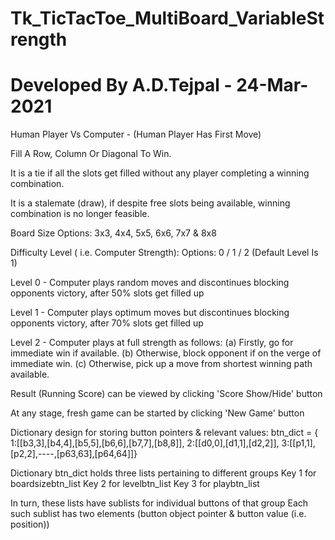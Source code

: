 # Tk_TicTacToe_MultiBoard_VariableStrength 

Developed By A.D.Tejpal - 24-Mar-2021
==========================================
Human Player Vs Computer - (Human Player Has First Move)

Fill A Row, Column Or Diagonal To Win.

It is a tie if all the slots get filled without any player completing a winning combination.

It is a stalemate (draw), if despite free slots being available, winning combination is no longer feasible.

Board Size Options: 3x3, 4x4, 5x5, 6x6, 7x7 & 8x8

Difficulty Level ( i.e. Computer Strength):
Options: 0 / 1 / 2  (Default Level Is 1)

Level 0 - Computer plays random moves and discontinues blocking opponents victory, after 50% slots get filled up

Level 1 - Computer plays optimum moves but discontinues blocking opponents victory, after 70% slots get filled up

Level 2 - Computer plays at full strength as follows:
     (a) Firstly, go for immediate win if available.
     (b) Otherwise, block opponent if on the verge of immediate win.
     (c) Otherwise, pick up a move from shortest winning path available.

Result (Running Score) can be viewed by clicking 'Score Show/Hide' button

At any stage, fresh game can be started by clicking 'New Game' button

Dictionary design for storing button pointers & relevant values:
btn_dict = {
1:[[b3,3],[b4,4],[b5,5],[b6,6],[b7,7],[b8,8]],
2:[[d0,0],[d1,1],[d2,2]],
3:[[p1,1], [p2,2],----,[p63,63],[p64,64]]}

Dictionary btn_dict holds three lists pertaining to different groups
Key 1 for boardsizebtn_list
Key 2 for levelbtn_list
Key 3 for playbtn_list

In turn, these lists have sublists for individual buttons of that group
Each such sublist has two elements (button object pointer & button value (i.e. position))
